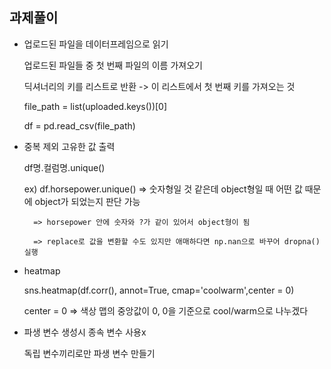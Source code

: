 ##  과제풀이

- 업로드된 파일을 데이터프레임으로 읽기

  업로드된 파일들 중 첫 번째 파일의 이름 가져오기
  
  딕셔너리의 키를 리스트로 반환 -> 이 리스트에서 첫 번째 키를 가져오는 것
  
  file_path = list(uploaded.keys())[0]
  
  df = pd.read_csv(file_path)

- 중복 제외 고유한 값 출력

    df명.컬럼명.unique()

    ex) df.horsepower.unique() => 숫자형일 것 같은데 object형일 때 어떤 값 때문에 object가 되었는지 판단 가능

        => horsepower 안에 숫자와 ?가 같이 있어서 object형이 됨

        => replace로 값을 변환할 수도 있지만 애매하다면 np.nan으로 바꾸어 dropna() 실행

- heatmap

  sns.heatmap(df.corr(), annot=True, cmap='coolwarm',center = 0)
  
  center = 0 => 색상 맵의 중앙값이 0, 0을 기준으로 cool/warm으로 나누겠다

- 파생 변수 생성시 종속 변수 사용x

  독립 변수끼리로만 파생 변수 만들기
